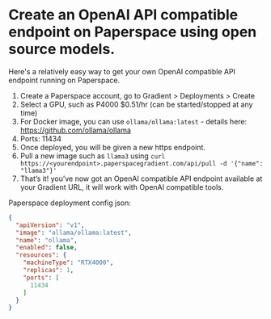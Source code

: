 # Create an OpenAI API compatible endpoint on Paperspace using open source models.

Here's a relatively easy way to get your own OpenAI compatible API endpoint running on Paperspace.

1. Create a Paperspace account, go to Gradient > Deployments > Create
2. Select a GPU, such as P4000 $0.51/hr (can be started/stopped at any time)
3. For Docker image, you can use `ollama/ollama:latest` - details here: https://github.com/ollama/ollama
4. Ports: 11434
5. Once deployed, you will be given a new https endpoint.
6. Pull a new image such as `llama3` using ```curl https://<yourendpoint>.paperspacegradient.com/api/pull -d '{"name": "llama3"}'```
8. That’s it! you’ve now got an OpenAI compatible API endpoint available at your Gradient URL, it will work with OpenAI compatible tools.

Paperspace deployment config json:

```json
{
  "apiVersion": "v1",
  "image": "ollama/ollama:latest",
  "name": "ollama",
  "enabled": false,
  "resources": {
    "machineType": "RTX4000",
    "replicas": 1,
    "ports": [
      11434
    ]
  }
}
```
